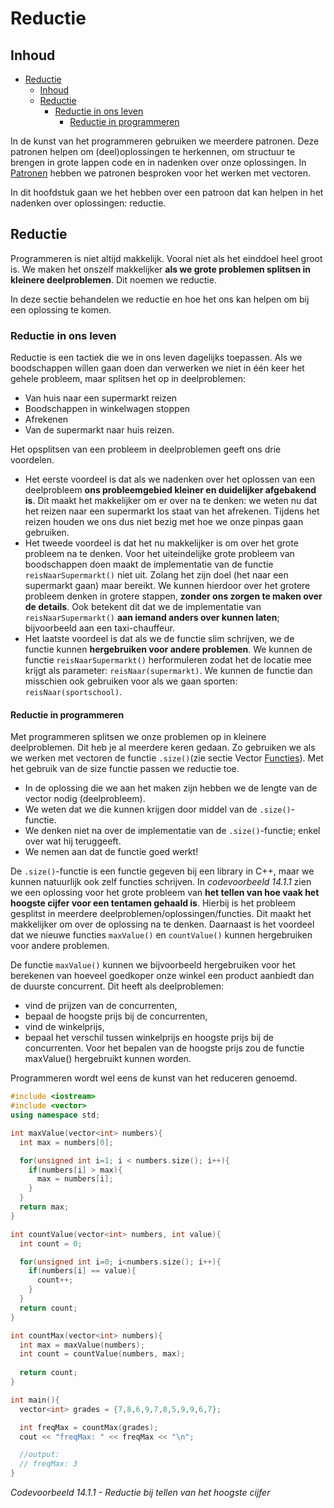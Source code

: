 # Reductie[](title-id)

## Inhoud[](toc-id)
- [Reductie](#reductie)
  - [Inhoud](#inhoud)
  - [Reductie](#reductie-1)
    - [Reductie in ons leven](#reductie-in-ons-leven)
      - [Reductie in programmeren](#reductie-in-programmeren)


In de kunst van het programmeren gebruiken we meerdere patronen. Deze patronen helpen om (deel)oplossingen te herkennen, om structuur te brengen in grote lappen
code en in nadenken over onze oplossingen. In [Patronen](#patronen) hebben we patronen
besproken voor het werken met vectoren. 

In dit hoofdstuk gaan we het hebben over
een patroon dat kan helpen in het nadenken over oplossingen: reductie.

## Reductie
Programmeren is niet altijd makkelijk. Vooral niet als het einddoel heel groot is. We
maken het onszelf makkelijker **als we grote problemen splitsen in kleinere deelproblemen**.
Dit noemen we reductie. 

In deze sectie behandelen we reductie en hoe het ons
kan helpen om bij een oplossing te komen.

### Reductie in ons leven
Reductie is een tactiek die we in ons leven dagelijks toepassen. Als we boodschappen willen gaan doen dan verwerken we niet in één keer het gehele probleem, maar splitsen het op in deelproblemen:
- Van huis naar een supermarkt reizen
- Boodschappen in winkelwagen stoppen
- Afrekenen
- Van de supermarkt naar huis reizen.

Het opsplitsen van een probleem in deelproblemen geeft ons drie voordelen. 
- Het eerste voordeel is dat als we nadenken over het oplossen van een deelprobleem **ons probleemgebied kleiner en duidelijker afgebakend is**. Dit maakt het makkelijker om er over na te denken: we weten nu dat het reizen naar een supermarkt los staat van het afrekenen. Tijdens het
reizen houden we ons dus niet bezig met hoe we onze pinpas gaan gebruiken.
- Het tweede voordeel is dat het nu makkelijker is om over het grote probleem na te denken. Voor het uiteindelijke grote probleem van boodschappen doen maakt de implementatie van de functie `reisNaarSupermarkt()` niet uit. Zolang het zijn doel
(het naar een supermarkt gaan) maar bereikt. We kunnen hierdoor over het grotere probleem denken in grotere stappen, **zonder ons zorgen te maken over de details**. Ook betekent dit dat we de implementatie van `reisNaarSupermarkt()` **aan iemand anders
over kunnen laten**; bijvoorbeeld aan een taxi-chauffeur.
- Het laatste voordeel is dat als we de functie slim schrijven, we de functie kunnen
**hergebruiken voor andere problemen**. We kunnen de functie `reisNaarSupermarkt()` herformuleren zodat het de locatie mee krijgt als parameter: `reisNaar(supermarkt)`.
We kunnen de functie dan misschien ook gebruiken voor als we gaan sporten:
`reisNaar(sportschool)`.


#### Reductie in programmeren
Met programmeren splitsen we onze problemen op in kleinere deelproblemen. Dit heb je al meerdere keren gedaan. Zo gebruiken we als we werken met vectoren de
functie `.size()`(zie sectie Vector [Functies](#functies)). 
Met het gebruik van de size functie passen we reductie toe. 
- In de oplossing die we aan het maken zijn hebben we de lengte van de vector nodig (deelprobleem). 
- We weten dat we die kunnen krijgen door middel van de
`.size()`-functie. 
- We denken niet na over de implementatie van de `.size()`-functie; enkel over wat hij teruggeeft. 
- We nemen aan dat de functie goed werkt!

De `.size()`-functie is een functie gegeven bij een library in C++, maar we kunnen natuurlijk ook zelf functies schrijven.
In *codevoorbeeld 14.1.1* zien we een oplossing
voor het grote probleem van **het tellen van hoe vaak het hoogste cijfer voor een tentamen gehaald is**. Hierbij is het probleem gesplitst in meerdere deelproblemen/oplossingen/functies. Dit maakt het makkelijker om over de oplossing na te denken. Daarnaast is het voordeel dat we nieuwe functies `maxValue()` en `countValue()` kunnen hergebruiken voor andere problemen.

De functie `maxValue()` kunnen we bijvoorbeeld hergebruiken voor het berekenen van
hoeveel goedkoper onze winkel een product aanbiedt dan de duurste concurrent. Dit heeft als deelproblemen:
- vind de prijzen van de concurrenten, 
- bepaal de hoogste prijs bij de
concurrenten, 
- vind de winkelprijs, 
- bepaal het verschil tussen winkelprijs en hoogste prijs bij de concurrenten. 
Voor het bepalen van de hoogste prijs zou de functie maxValue() hergebruikt kunnen worden.

Programmeren wordt wel eens de kunst van het reduceren genoemd.


```c++
#include <iostream>
#include <vector>
using namespace std;

int maxValue(vector<int> numbers){
  int max = numbers[0];

  for(unsigned int i=1; i < numbers.size(); i++){
    if(numbers[i] > max){
      max = numbers[i];
    }
  }
  return max;
}

int countValue(vector<int> numbers, int value){
  int count = 0;

  for(unsigned int i=0; i<numbers.size(); i++){
    if(numbers[i] == value){
      count++;
    }
  }
  return count;
}

int countMax(vector<int> numbers){
  int max = maxValue(numbers);
  int count = countValue(numbers, max);
  
  return count;
}

int main(){
  vector<int> grades = {7,8,6,9,7,8,5,9,9,6,7};

  int freqMax = countMax(grades);
  cout << "freqMax: " << freqMax << "\n";

  //output:
  // freqMax: 3
}
```
*Codevoorbeeld 14.1.1 - Reductie bij tellen van het hoogste cijfer*